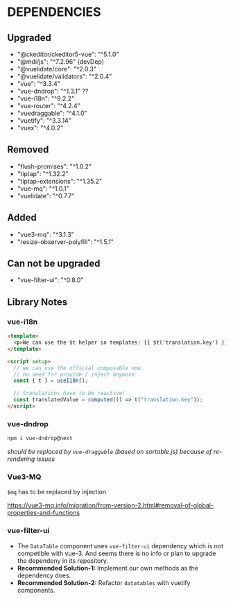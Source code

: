 # DEPENDENCIES

## Upgraded

- "@ckeditor/ckeditor5-vue": "^5.1.0"
- "@mdi/js": "^7.2.96" (devDep)
- "@vuelidate/core": "^2.0.3"
- "@vuelidate/validators": "^2.0.4"
- "vue": "^3.3.4"
- "vue-dndrop": "^1.3.1" ??
- "vue-i18n": "^9.2.2"
- "vue-router": "^4.2.4"
- "vuedraggable": "^4.1.0"
- "vuetify": "^3.3.14"
- "vuex": "^4.0.2"

## Removed

- "flush-promises": "^1.0.2"
- "tiptap": "^1.32.2"
- "tiptap-extensions": "^1.35.2"
- "vue-mq": "^1.0.1"
- "vuelidate": "^0.7.7"

## Added

- "vue3-mq": "^3.1.3"
- "resize-observer-polyfill": "^1.5.1"

## Can not be upgraded

- "vue-filter-ui": "^0.8.0"

## Library Notes

### vue-i18n

```html
<template>
  <p>We can use the $t helper in templates: {{ $t('translation.key') }}</p>
</template>

<script setup>
  // we can use the official composable now.
  // no need for provide / inject anymore
  const { t } = useI18n();

  // translations have to be reactive!
  const translatedValue = computed(() => t("translation.key"));
</script>
```

### vue-dndrop

```sh
npm i vue-dndrop@next
```

_should be replaced by `vue-draggable` (based on sortable.js) because of re-rendering issues_

### Vue3-MQ

`$mq` has to be replaced by injection

<https://vue3-mq.info/migration/from-version-2.html#removal-of-global-properties-and-functions>

### vue-filter-ui

- The `DataTable` component uses `vue-filter-ui` dependency which is not competible with vue-3. And seems there is no info or plan to upgrade the dependeny in its repository.
- **Recommended Solution-1:** Implement our own methods as the dependency does.
- **Recommended Solution-2:** Refactor `datatables` with vuetify components.
